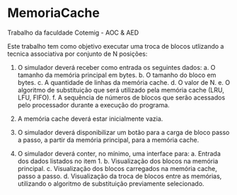 # MemoriaCache
Trabalho da faculdade Cotemig - AOC & AED

Este trabalho tem como objetivo executar uma troca de blocos
utlizando a tecnica associativa por conjunto de N posições:

1) O simulador deverá receber como entrada os seguintes dados:
a. O tamanho da memória principal em bytes.
b. O tamanho do bloco em bytes.
c. A quantidade de linhas da memória cache.
d. O valor de N.
e. O algoritmo de substituição que será utilizado pela memória cache (LRU, LFU, FIFO).
f. A sequência de números de blocos que serão acessados pelo processador durante a
execução do programa.

2) A memória cache deverá estar inicialmente vazia.

3) O simulador deverá disponibilizar um botão para a carga de bloco passo a passo, a partir da
memória principal, para a memória cache.

4) O simulador deverá conter, no mínimo, uma interface para:
a. Entrada dos dados listados no item 1.
b. Visualização dos blocos na memória principal.
c. Visualização dos blocos carregados na memória cache, passo a passo.
d. Visualização da troca de blocos entre as memórias, utilizando o algoritmo de substituição
previamente selecionado.
